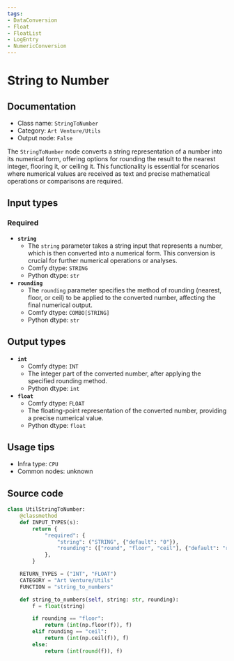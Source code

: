 ```yaml
---
tags:
- DataConversion
- Float
- FloatList
- LogEntry
- NumericConversion
---
```


# String to Number
## Documentation
- Class name: `StringToNumber`
- Category: `Art Venture/Utils`
- Output node: `False`

The `StringToNumber` node converts a string representation of a number into its numerical form, offering options for rounding the result to the nearest integer, flooring it, or ceiling it. This functionality is essential for scenarios where numerical values are received as text and precise mathematical operations or comparisons are required.
## Input types
### Required
- **`string`**
    - The `string` parameter takes a string input that represents a number, which is then converted into a numerical form. This conversion is crucial for further numerical operations or analyses.
    - Comfy dtype: `STRING`
    - Python dtype: `str`
- **`rounding`**
    - The `rounding` parameter specifies the method of rounding (nearest, floor, or ceil) to be applied to the converted number, affecting the final numerical output.
    - Comfy dtype: `COMBO[STRING]`
    - Python dtype: `str`
## Output types
- **`int`**
    - Comfy dtype: `INT`
    - The integer part of the converted number, after applying the specified rounding method.
    - Python dtype: `int`
- **`float`**
    - Comfy dtype: `FLOAT`
    - The floating-point representation of the converted number, providing a precise numerical value.
    - Python dtype: `float`
## Usage tips
- Infra type: `CPU`
- Common nodes: unknown


## Source code
```python
class UtilStringToNumber:
    @classmethod
    def INPUT_TYPES(s):
        return {
            "required": {
                "string": ("STRING", {"default": "0"}),
                "rounding": (["round", "floor", "ceil"], {"default": "round"}),
            },
        }

    RETURN_TYPES = ("INT", "FLOAT")
    CATEGORY = "Art Venture/Utils"
    FUNCTION = "string_to_numbers"

    def string_to_numbers(self, string: str, rounding):
        f = float(string)

        if rounding == "floor":
            return (int(np.floor(f)), f)
        elif rounding == "ceil":
            return (int(np.ceil(f)), f)
        else:
            return (int(round(f)), f)

```
